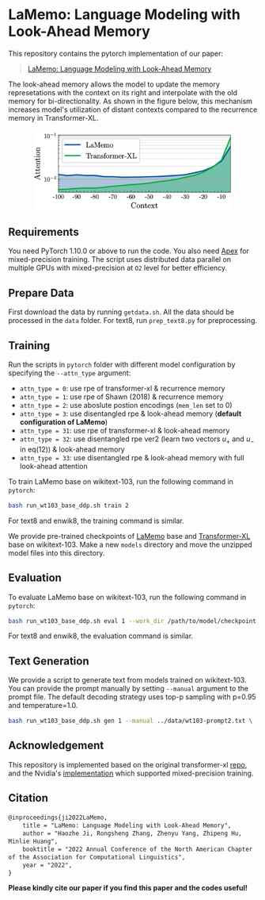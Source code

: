 # LaMemo: Language Modeling with Look-Ahead Memory

This repository contains the pytorch implementation of our paper:

> [LaMemo: Language Modeling with Look-Ahead Memory](https://arxiv.org/pdf/2204.07341.pdf)

The look-ahead memory allows the model to update the memory represetations with the context on its right and interpolate with the old memory for bi-directionality. As shown in the figure below, this mechanism increases model's utilization of distant contexts compared to the recurrence memory in Transformer-XL.

<div align="center">
  <img src="imgs/atten_utils.png" width="400px" />
</div>

## Requirements

You need PyTorch 1.10.0 or above to run the code. You also need [Apex](https://github.com/NVIDIA/apex) for mixed-precision training. The script uses distributed data parallel on multiple GPUs with mixed-precision at `O2` level for better efficiency.

## Prepare Data

First download the data by running `getdata.sh`. All the data should be processed in the `data` folder. For text8, run `prep_text8.py` for preprocessing.

## Training

Run the scripts in `pytorch` folder with different model configuration by specifying the `--attn_type` argument:

- `attn_type = 0`: use rpe of transformer-xl & recurrence memory
- `attn_type = 1`: use rpe of Shawn (2018) & recurrence memory
- `attn_type = 2`: use aboslute postion encodings (`mem_len` set to 0)
- `attn_type = 3`: use disentangled rpe & look-ahead memory (**default configuration of LaMemo**)
- `attn_type = 31`: use rpe of transformer-xl & look-ahead memory
- `attn_type = 32`: use disentangled rpe ver2 (learn two vectors $u_+$  and $u_-$ in eq(12)) & look-ahead memory
- `attn_type = 33`: use disentangled rpe & look-ahead memory with full look-ahead attention

To train LaMemo base on wikitext-103, run the following command in `pytorch`:
```bash
bash run_wt103_base_ddp.sh train 2 
```

For text8 and enwik8, the training command is similar.

We provide pre-trained checkpoints of [LaMemo]() base and [Transformer-XL]() base on wikitext-103.
Make a new `models` directory and move the unzipped model files into this directory.

## Evaluation

To evaluate LaMemo base on wikitext-103, run the following command in `pytorch`:
```bash
bash run_wt103_base_ddp.sh eval 1 --work_dir /path/to/model/checkpoint
```

For text8 and enwik8, the evaluation command is similar.

## Text Generation

We provide a script to generate text from models trained on wikitext-103. 
You can provide the prompt manually by setting `--manual` argument to the prompt file. 
The default decoding strategy uses top-p sampling with p=0.95 and temperature=1.0.

```bash
bash run_wt103_base_ddp.sh gen 1 --manual ../data/wt103-prompt2.txt \
```

## Acknowledgement

This repository is implemented based on the original transformer-xl [repo](https://github.com/cdjhz/transformer-xl-ddp), and the Nvidia's [implementation](https://github.com/enod/Nvidia-Transformer-XL) which supported mixed-precision training.

## Citation

```
@inproceedings{ji2022LaMemo,
    title = "LaMemo: Language Modeling with Look-Ahead Memory",
    author = "Haozhe Ji, Rongsheng Zhang, Zhenyu Yang, Zhipeng Hu, Minlie Huang",
    booktitle = "2022 Annual Conference of the North American Chapter of the Association for Computational Linguistics",
    year = "2022",
}
```

**Please kindly cite our paper if you find this paper and the codes useful!**

